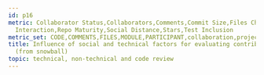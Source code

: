 ```yaml
---
id: p16
metric: Collaborator Status,Collaborators,Comments,Commit Size,Files Changed,Followers,Prior
  Interaction,Repo Maturity,Social Distance,Stars,Test Inclusion
metric_set: CODE,COMMENTS,FILES,MODULE,PARTICIPANT,collaboration,project
title: Influence of social and technical factors for evaluating contribution in GitHub
  (from snowball)
topic: technical, non-technical and code review
---
```

